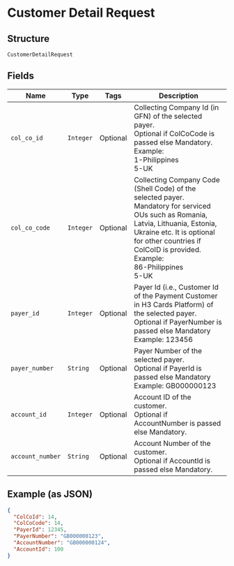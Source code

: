 
# Customer Detail Request

## Structure

`CustomerDetailRequest`

## Fields

| Name | Type | Tags | Description |
|  --- | --- | --- | --- |
| `col_co_id` | `Integer` | Optional | Collecting Company Id (in GFN) of the selected payer.<br>Optional if ColCoCode is passed else Mandatory.<br>Example:<br>1-Philippines<br>5-UK |
| `col_co_code` | `Integer` | Optional | Collecting Company Code (Shell Code) of the selected payer.<br>Mandatory for serviced OUs such as Romania, Latvia, Lithuania, Estonia, Ukraine etc. It is optional for other countries if ColCoID is provided.<br>Example:<br>86-Philippines<br>5-UK |
| `payer_id` | `Integer` | Optional | Payer Id (i.e., Customer Id of the Payment Customer in H3 Cards Platform) of the selected payer.<br>Optional if PayerNumber is passed else Mandatory<br>Example: 123456 |
| `payer_number` | `String` | Optional | Payer Number of the selected payer.<br>Optional if PayerId is passed else Mandatory<br>Example: GB000000123 |
| `account_id` | `Integer` | Optional | Account ID of the customer.<br>Optional if AccountNumber is passed else Mandatory. |
| `account_number` | `String` | Optional | Account Number of the customer.<br>Optional if AccountId is passed else Mandatory. |

## Example (as JSON)

```json
{
  "ColCoId": 14,
  "ColCoCode": 14,
  "PayerId": 12345,
  "PayerNumber": "GB000000123",
  "AccountNumber": "GB000000124",
  "AccountId": 100
}
```

